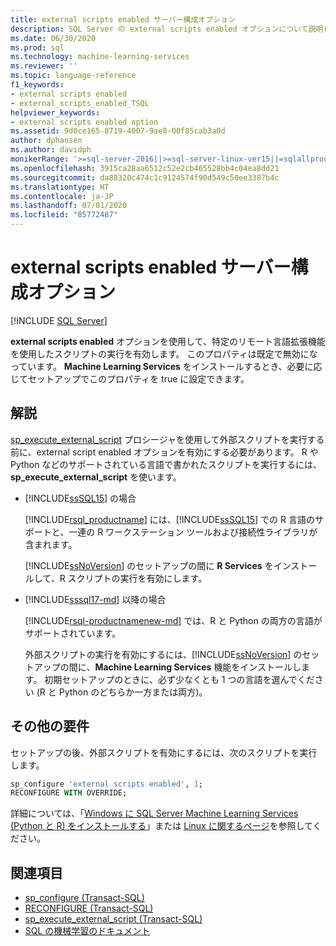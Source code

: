 ```yaml
---
title: external scripts enabled サーバー構成オプション
description: SQL Server の external scripts enabled オプションについて説明します。 有効にすると、R や Python などのサポートされている言語で外部スクリプトを実行できるようになります。
ms.date: 06/30/2020
ms.prod: sql
ms.technology: machine-learning-services
ms.reviewer: ''
ms.topic: language-reference
f1_keywords:
- external scripts enabled
- external_scripts_enabled_TSQL
helpviewer_keywords:
- external scripts enabled option
ms.assetid: 9d0ce165-8719-4007-9ae8-00f85cab3a0d
author: dphansen
ms.author: davidph
monikerRange: '>=sql-server-2016||>=sql-server-linux-ver15||=sqlallproducts-allversions'
ms.openlocfilehash: 3915ca28aa6512c52e2cb465528bb4c04ea8dd21
ms.sourcegitcommit: da88320c474c1c9124574f90d549c50ee3387b4c
ms.translationtype: HT
ms.contentlocale: ja-JP
ms.lasthandoff: 07/01/2020
ms.locfileid: "85772487"
---
```

# <a name="external-scripts-enabled-server-configuration-option"></a>external scripts enabled サーバー構成オプション
 [!INCLUDE [SQL Server](../../includes/applies-to-version/sqlserver.md)]

**external scripts enabled** オプションを使用して、特定のリモート言語拡張機能を使用したスクリプトの実行を有効します。 このプロパティは既定で無効になっています。 **Machine Learning Services** をインストールするとき、必要に応じてセットアップでこのプロパティを true に設定できます。

## <a name="remarks"></a>解説

[sp_execute_external_script](../../relational-databases/system-stored-procedures/sp-execute-external-script-transact-sql.md) プロシージャを使用して外部スクリプトを実行する前に、external script enabled オプションを有効にする必要があります。 R や Python などのサポートされている言語で書かれたスクリプトを実行するには、**sp_execute_external_script** を使います。 

+ [!INCLUDE[ssSQL15](../../includes/sssql15-md.md)] の場合

    [!INCLUDE[rsql_productname](../../includes/rsql-productname-md.md)] には、[!INCLUDE[ssSQL15](../../includes/sssql15-md.md)] での R 言語のサポートと、一連の R ワークステーション ツールおよび接続性ライブラリが含まれます。

    [!INCLUDE[ssNoVersion](../../includes/ssnoversion-md.md)] のセットアップの間に **R Services** をインストールして、R スクリプトの実行を有効にします。

+ [!INCLUDE[sssql17-md](../../includes/sssql17-md.md)] 以降の場合

    [!INCLUDE[rsql-productnamenew-md](../../includes/rsql-productnamenew-md.md)] では、R と Python の両方の言語がサポートされています。

    外部スクリプトの実行を有効にするには、[!INCLUDE[ssNoVersion](../../includes/ssnoversion-md.md)] のセットアップの間に、**Machine Learning Services** 機能をインストールします。 初期セットアップのときに、必ず少なくとも 1 つの言語を選んでください (R と Python のどちらか一方または両方)。

## <a name="additional-requirements"></a>その他の要件

セットアップの後、外部スクリプトを有効にするには、次のスクリプトを実行します。

```sql
sp_configure 'external scripts enabled', 1;
RECONFIGURE WITH OVERRIDE;  
```

詳細については、「[Windows に SQL Server Machine Learning Services (Python と R) をインストールする](../../machine-learning/install/sql-machine-learning-services-windows-install.md)」または [Linux に関するページ](../../linux/sql-server-linux-setup-machine-learning-docker.md?toc=/sql/machine-learning/toc.json)を参照してください。

## <a name="see-also"></a>関連項目

+ [sp_configure &#40;Transact-SQL&#41;](../../relational-databases/system-stored-procedures/sp-configure-transact-sql.md)
+ [RECONFIGURE &#40;Transact-SQL&#41;](../../t-sql/language-elements/reconfigure-transact-sql.md)
+ [sp_execute_external_script &#40;Transact-SQL&#41;](../../relational-databases/system-stored-procedures/sp-execute-external-script-transact-sql.md)
+ [SQL の機械学習のドキュメント](../../machine-learning/index.yml)
